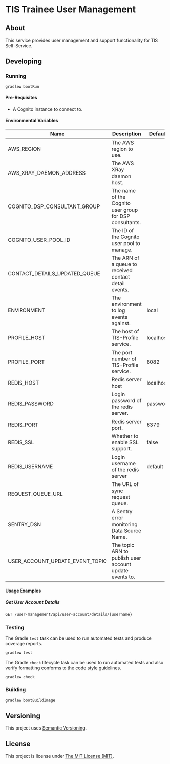 # TIS Trainee User Management

## About

This service provides user management and support functionality for TIS
Self-Service.

## Developing

### Running

```shell
gradlew bootRun
```

#### Pre-Requisites

- A Cognito instance to connect to.

#### Environmental Variables

| Name                            | Description                                             | Default   |
|---------------------------------|---------------------------------------------------------|-----------|
| AWS_REGION                      | The AWS region to use.                                  |           |
| AWS_XRAY_DAEMON_ADDRESS         | The AWS XRay daemon host.                               |           |
| COGNITO_DSP_CONSULTANT_GROUP    | The name of the Cognito user group for DSP consultants. |           |
| COGNITO_USER_POOL_ID            | The ID of the Cognito user pool to manage.              |           |
| CONTACT_DETAILS_UPDATED_QUEUE   | The ARN of a queue to received contact detail events.   |           |
| ENVIRONMENT                     | The environment to log events against.                  | local     |
| PROFILE_HOST                    | The host of TIS-Profile service.                        | localhost |
| PROFILE_PORT                    | The port number of TIS-Profile service.                 | 8082      |
| REDIS_HOST                      | Redis server host                                       | localhost |
| REDIS_PASSWORD                  | Login password of the redis server.                     | password  |
| REDIS_PORT                      | Redis server port.                                      | 6379      |
| REDIS_SSL                       | Whether to enable SSL support.                          | false     |
| REDIS_USERNAME                  | Login username of the redis server                      | default   |
| REQUEST_QUEUE_URL               | The URL of sync request queue.                          |           |
| SENTRY_DSN                      | A Sentry error monitoring Data Source Name.             |           |
| USER_ACCOUNT_UPDATE_EVENT_TOPIC | The topic ARN to publish user account update events to. |           |

#### Usage Examples

##### Get User Account Details

```
GET /user-management/api/user-account/details/{username}
```

### Testing

The Gradle `test` task can be used to run automated tests and produce coverage
reports.
```shell
gradlew test
```

The Gradle `check` lifecycle task can be used to run automated tests and also
verify formatting conforms to the code style guidelines.
```shell
gradlew check
```

### Building

```shell
gradlew bootBuildImage
```

## Versioning

This project uses [Semantic Versioning](semver.org).

## License

This project is license under [The MIT License (MIT)](LICENSE).
